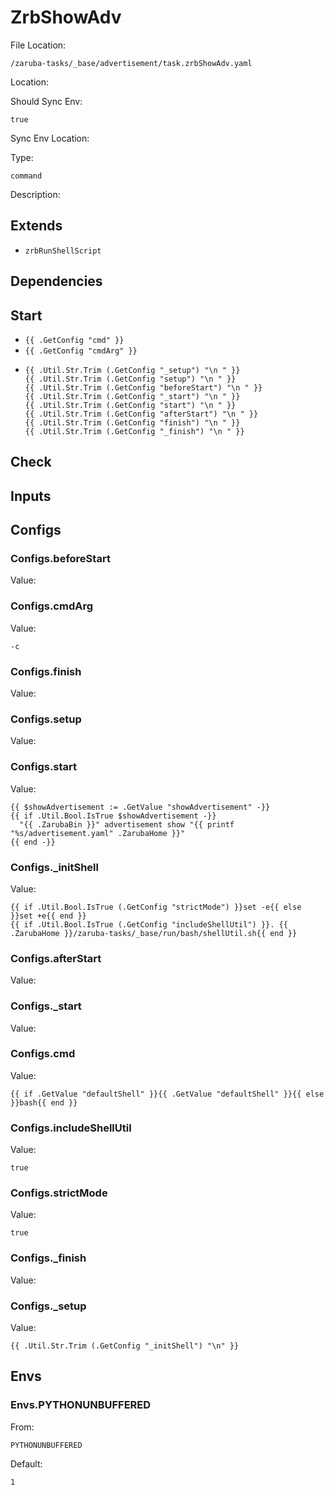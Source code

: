 
# ZrbShowAdv

File Location:

    /zaruba-tasks/_base/advertisement/task.zrbShowAdv.yaml


Location:




Should Sync Env:

    true


Sync Env Location:




Type:

    command


Description:





## Extends

* `zrbRunShellScript`


## Dependencies




## Start

* `{{ .GetConfig "cmd" }}`
* `{{ .GetConfig "cmdArg" }}`
*
    ```
    {{ .Util.Str.Trim (.GetConfig "_setup") "\n " }}
    {{ .Util.Str.Trim (.GetConfig "setup") "\n " }}
    {{ .Util.Str.Trim (.GetConfig "beforeStart") "\n " }}
    {{ .Util.Str.Trim (.GetConfig "_start") "\n " }}
    {{ .Util.Str.Trim (.GetConfig "start") "\n " }}
    {{ .Util.Str.Trim (.GetConfig "afterStart") "\n " }}
    {{ .Util.Str.Trim (.GetConfig "finish") "\n " }}
    {{ .Util.Str.Trim (.GetConfig "_finish") "\n " }}

    ```


## Check




## Inputs


## Configs


### Configs.beforeStart

Value:





### Configs.cmdArg

Value:

    -c



### Configs.finish

Value:





### Configs.setup

Value:





### Configs.start

Value:

    {{ $showAdvertisement := .GetValue "showAdvertisement" -}}
    {{ if .Util.Bool.IsTrue $showAdvertisement -}}
      "{{ .ZarubaBin }}" advertisement show "{{ printf "%s/advertisement.yaml" .ZarubaHome }}"
    {{ end -}}




### Configs._initShell

Value:

    {{ if .Util.Bool.IsTrue (.GetConfig "strictMode") }}set -e{{ else }}set +e{{ end }}
    {{ if .Util.Bool.IsTrue (.GetConfig "includeShellUtil") }}. {{ .ZarubaHome }}/zaruba-tasks/_base/run/bash/shellUtil.sh{{ end }}




### Configs.afterStart

Value:





### Configs._start

Value:





### Configs.cmd

Value:

    {{ if .GetValue "defaultShell" }}{{ .GetValue "defaultShell" }}{{ else }}bash{{ end }}



### Configs.includeShellUtil

Value:

    true



### Configs.strictMode

Value:

    true



### Configs._finish

Value:





### Configs._setup

Value:

    {{ .Util.Str.Trim (.GetConfig "_initShell") "\n" }}



## Envs


### Envs.PYTHONUNBUFFERED

From:

    PYTHONUNBUFFERED


Default:

    1